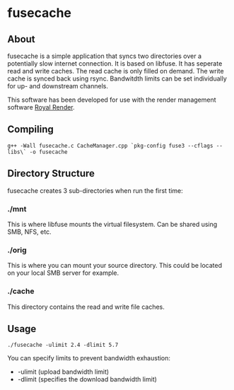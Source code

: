 # fusecache

## About
fusecache is a simple application that syncs two directories over a potentially slow internet connection. It is based on libfuse. It has seperate read and write caches. The read cache is only filled on demand. The write cache is synced back using rsync. Bandwitdth limits can be set individually for up- and downstream channels.

This software has been developed for use with the render management software [Royal Render](https://http://www.royalrender.de).

## Compiling
``` g++ -Wall fusecache.c CacheManager.cpp `pkg-config fuse3 --cflags --libs\` -o fusecache ```

## Directory Structure
fusecache creates 3 sub-directories when run the first time:

### ./mnt
This is where libfuse mounts the virtual filesystem. Can be shared using SMB, NFS, etc.

### ./orig
This is where you can mount your source directory. This could be located on your local SMB server for example.

### ./cache
This directory contains the read and write file caches.

## Usage
``` ./fusecache -ulimit 2.4 -dlimit 5.7 ```

You can specify limits to prevent bandwidth exhaustion:
* -ulimit (upload bandwidth limit)
* -dlimit (specifies the download bandwidth limit)